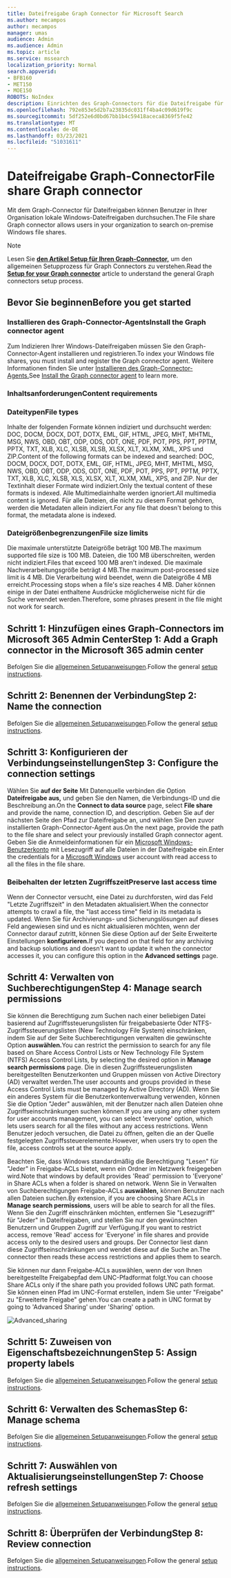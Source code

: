 ```yaml
---
title: Dateifreigabe Graph Connector für Microsoft Search
ms.author: mecampos
author: mecampos
manager: umas
audience: Admin
ms.audience: Admin
ms.topic: article
ms.service: mssearch
localization_priority: Normal
search.appverid:
- BFB160
- MET150
- MOE150
ROBOTS: NoIndex
description: Einrichten des Graph-Connectors für die Dateifreigabe für Microsoft Search
ms.openlocfilehash: 792e853e5d2b7a23835dc031ff4ba4c09d619f9c
ms.sourcegitcommit: 5df252e6d0bd67bb1b4c59418aceca8369f5fe42
ms.translationtype: MT
ms.contentlocale: de-DE
ms.lasthandoff: 03/23/2021
ms.locfileid: "51031611"
---
```

<!---Previous ms.author: rusamai --->

# <a name="file-share-graph-connector"></a><span data-ttu-id="5facb-103">Dateifreigabe Graph-Connector</span><span class="sxs-lookup"><span data-stu-id="5facb-103">File share Graph connector</span></span>

<span data-ttu-id="5facb-104">Mit dem Graph-Connector für Dateifreigaben können Benutzer in Ihrer Organisation lokale Windows-Dateifreigaben durchsuchen.</span><span class="sxs-lookup"><span data-stu-id="5facb-104">The File share Graph connector allows users in your organization to search on-premise Windows file shares.</span></span>

> [!NOTE]
> <span data-ttu-id="5facb-105">Lesen Sie [**den Artikel Setup für Ihren Graph-Connector,**](configure-connector.md) um den allgemeinen Setupprozess für Graph Connectors zu verstehen.</span><span class="sxs-lookup"><span data-stu-id="5facb-105">Read the [**Setup for your Graph connector**](configure-connector.md) article to understand the general Graph connectors setup process.</span></span>

## <a name="before-you-get-started"></a><span data-ttu-id="5facb-106">Bevor Sie beginnen</span><span class="sxs-lookup"><span data-stu-id="5facb-106">Before you get started</span></span>

### <a name="install-the-graph-connector-agent"></a><span data-ttu-id="5facb-107">Installieren des Graph-Connector-Agents</span><span class="sxs-lookup"><span data-stu-id="5facb-107">Install the Graph connector agent</span></span>

<span data-ttu-id="5facb-108">Zum Indizieren Ihrer Windows-Dateifreigaben müssen Sie den Graph-Connector-Agent installieren und registrieren.</span><span class="sxs-lookup"><span data-stu-id="5facb-108">To index your Windows file shares, you must install and register the Graph connector agent.</span></span> <span data-ttu-id="5facb-109">Weitere Informationen finden Sie unter [Installieren des Graph-Connector-Agents.](on-prem-agent.md)</span><span class="sxs-lookup"><span data-stu-id="5facb-109">See [Install the Graph connector agent](on-prem-agent.md) to learn more.</span></span>  

### <a name="content-requirements"></a><span data-ttu-id="5facb-110">Inhaltsanforderungen</span><span class="sxs-lookup"><span data-stu-id="5facb-110">Content requirements</span></span>

### <a name="file-types"></a><span data-ttu-id="5facb-111">Dateitypen</span><span class="sxs-lookup"><span data-stu-id="5facb-111">File types</span></span>

<span data-ttu-id="5facb-112">Inhalte der folgenden Formate können indiziert und durchsucht werden: DOC, DOCM, DOCX, DOT, DOTX, EML, GIF, HTML, JPEG, MHT, MHTML, MSG, NWS, OBD, OBT, ODP, ODS, ODT, ONE, PDF, POT, PPS, PPT, PPTM, PPTX, TXT, XLB, XLC, XLSB, XLSB, XLSX, XLT, XLXM, XML, XPS und ZIP.</span><span class="sxs-lookup"><span data-stu-id="5facb-112">Content of the following formats can be indexed and searched: DOC, DOCM, DOCX, DOT, DOTX, EML, GIF, HTML, JPEG, MHT, MHTML, MSG, NWS, OBD, OBT, ODP, ODS, ODT, ONE, PDF, POT, PPS, PPT, PPTM, PPTX, TXT, XLB, XLC, XLSB, XLS, XLSX, XLT, XLXM, XML, XPS, and ZIP.</span></span> <span data-ttu-id="5facb-113">Nur der Textinhalt dieser Formate wird indiziert.</span><span class="sxs-lookup"><span data-stu-id="5facb-113">Only the textual content of these formats is indexed.</span></span> <span data-ttu-id="5facb-114">Alle Multimediainhalte werden ignoriert.</span><span class="sxs-lookup"><span data-stu-id="5facb-114">All multimedia content is ignored.</span></span> <span data-ttu-id="5facb-115">Für alle Dateien, die nicht zu diesem Format gehören, werden die Metadaten allein indiziert.</span><span class="sxs-lookup"><span data-stu-id="5facb-115">For any file that doesn't belong to this format, the metadata alone is indexed.</span></span>

### <a name="file-size-limits"></a><span data-ttu-id="5facb-116">Dateigrößenbegrenzungen</span><span class="sxs-lookup"><span data-stu-id="5facb-116">File size limits</span></span>

<span data-ttu-id="5facb-117">Die maximale unterstützte Dateigröße beträgt 100 MB.</span><span class="sxs-lookup"><span data-stu-id="5facb-117">The maximum supported file size is 100 MB.</span></span> <span data-ttu-id="5facb-118">Dateien, die 100 MB überschreiten, werden nicht indiziert.</span><span class="sxs-lookup"><span data-stu-id="5facb-118">Files that exceed 100 MB aren't indexed.</span></span> <span data-ttu-id="5facb-119">Die maximale Nachverarbeitungsgröße beträgt 4 MB.</span><span class="sxs-lookup"><span data-stu-id="5facb-119">The maximum post-processed size limit is 4 MB.</span></span> <span data-ttu-id="5facb-120">Die Verarbeitung wird beendet, wenn die Dateigröße 4 MB erreicht.</span><span class="sxs-lookup"><span data-stu-id="5facb-120">Processing stops when a file's size reaches 4 MB.</span></span> <span data-ttu-id="5facb-121">Daher können einige in der Datei enthaltene Ausdrücke möglicherweise nicht für die Suche verwendet werden.</span><span class="sxs-lookup"><span data-stu-id="5facb-121">Therefore, some phrases present in the file might not work for search.</span></span>

## <a name="step-1-add-a-graph-connector-in-the-microsoft-365-admin-center"></a><span data-ttu-id="5facb-122">Schritt 1: Hinzufügen eines Graph-Connectors im Microsoft 365 Admin Center</span><span class="sxs-lookup"><span data-stu-id="5facb-122">Step 1: Add a Graph connector in the Microsoft 365 admin center</span></span>

<span data-ttu-id="5facb-123">Befolgen Sie die [allgemeinen Setupanweisungen](./configure-connector.md).</span><span class="sxs-lookup"><span data-stu-id="5facb-123">Follow the general [setup instructions](./configure-connector.md).</span></span>
<!---If the above phrase does not apply, delete it and insert specific details for your data source that are different from general setup instructions.-->

## <a name="step-2-name-the-connection"></a><span data-ttu-id="5facb-124">Schritt 2: Benennen der Verbindung</span><span class="sxs-lookup"><span data-stu-id="5facb-124">Step 2: Name the connection</span></span>

<span data-ttu-id="5facb-125">Befolgen Sie die [allgemeinen Setupanweisungen](./configure-connector.md).</span><span class="sxs-lookup"><span data-stu-id="5facb-125">Follow the general [setup instructions](./configure-connector.md).</span></span>
<!---If the above phrase does not apply, delete it and insert specific details for your data source that are different from general setup instructions.-->

## <a name="step-3-configure-the-connection-settings"></a><span data-ttu-id="5facb-126">Schritt 3: Konfigurieren der Verbindungseinstellungen</span><span class="sxs-lookup"><span data-stu-id="5facb-126">Step 3: Configure the connection settings</span></span>

<span data-ttu-id="5facb-127">Wählen Sie **auf der Seite** Mit Datenquelle verbinden die Option **Dateifreigabe aus,** und geben Sie den Namen, die Verbindungs-ID und die Beschreibung an.</span><span class="sxs-lookup"><span data-stu-id="5facb-127">On the **Connect to data source** page, select **File share** and provide the name, connection ID, and description.</span></span> <span data-ttu-id="5facb-128">Geben Sie auf der nächsten Seite den Pfad zur Dateifreigabe an, und wählen Sie Den zuvor installierten Graph-Connector-Agent aus.</span><span class="sxs-lookup"><span data-stu-id="5facb-128">On the next page, provide the path to the file share and select your previously installed Graph connector agent.</span></span> <span data-ttu-id="5facb-129">Geben Sie die Anmeldeinformationen für ein [Microsoft Windows-Benutzerkonto](https://microsoft.com/windows) mit Lesezugriff auf alle Dateien in der Dateifreigabe ein.</span><span class="sxs-lookup"><span data-stu-id="5facb-129">Enter the credentials for a [Microsoft Windows](https://microsoft.com/windows) user account with read access to all the files in the file share.</span></span>

### <a name="preserve-last-access-time"></a><span data-ttu-id="5facb-130">Beibehalten der letzten Zugriffszeit</span><span class="sxs-lookup"><span data-stu-id="5facb-130">Preserve last access time</span></span>

<span data-ttu-id="5facb-131">Wenn der Connector versucht, eine Datei zu durchforsten, wird das Feld "Letzte Zugriffszeit" in den Metadaten aktualisiert.</span><span class="sxs-lookup"><span data-stu-id="5facb-131">When the connector attempts to crawl a file, the "last access time" field in its metadata is updated.</span></span> <span data-ttu-id="5facb-132">Wenn Sie für Archivierungs- und Sicherungslösungen auf dieses Feld angewiesen sind und es nicht aktualisieren möchten, wenn der Connector darauf zutritt, können Sie diese Option auf der Seite Erweiterte Einstellungen **konfigurieren.**</span><span class="sxs-lookup"><span data-stu-id="5facb-132">If you depend on that field for any archiving and backup solutions and doesn't want to update it when the connector accesses it, you can configure this option in the **Advanced settings** page.</span></span>

## <a name="step-4-manage-search-permissions"></a><span data-ttu-id="5facb-133">Schritt 4: Verwalten von Suchberechtigungen</span><span class="sxs-lookup"><span data-stu-id="5facb-133">Step 4: Manage search permissions</span></span>

<span data-ttu-id="5facb-134">Sie können die Berechtigung zum Suchen nach einer beliebigen Datei basierend auf Zugriffssteuerungslisten für freigabebasierte Oder NTFS-Zugriffssteuerungslisten (New Technology File System) einschränken, indem Sie auf der Seite Suchberechtigungen verwalten die gewünschte Option **auswählen.**</span><span class="sxs-lookup"><span data-stu-id="5facb-134">You can restrict the permission to search for any file based on Share Access Control Lists or New Technology File System (NTFS) Access Control Lists, by selecting the desired option in **Manage search permissions** page.</span></span> <span data-ttu-id="5facb-135">Die in diesen Zugriffssteuerungslisten bereitgestellten Benutzerkonten und Gruppen müssen von Active Directory (AD) verwaltet werden.</span><span class="sxs-lookup"><span data-stu-id="5facb-135">The user accounts and groups provided in these Access Control Lists must be managed by Active Directory (AD).</span></span> <span data-ttu-id="5facb-136">Wenn Sie ein anderes System für die Benutzerkontenverwaltung verwenden, können Sie die Option "Jeder" auswählen, mit der Benutzer nach allen Dateien ohne Zugriffseinschränkungen suchen können.</span><span class="sxs-lookup"><span data-stu-id="5facb-136">If you are using any other system for user accounts management, you can select 'everyone' option, which lets users search for all the files without any access restrictions.</span></span> <span data-ttu-id="5facb-137">Wenn Benutzer jedoch versuchen, die Datei zu öffnen, gelten die an der Quelle festgelegten Zugriffssteuerelemente.</span><span class="sxs-lookup"><span data-stu-id="5facb-137">However, when users try to open the file, access controls set at the source apply.</span></span>

<span data-ttu-id="5facb-138">Beachten Sie, dass Windows standardmäßig die Berechtigung "Lesen" für "Jeder" in Freigabe-ACLs bietet, wenn ein Ordner im Netzwerk freigegeben wird.</span><span class="sxs-lookup"><span data-stu-id="5facb-138">Note that windows by default provides 'Read' permission to 'Everyone' in Share ACLs when a folder is shared on network.</span></span> <span data-ttu-id="5facb-139">Wenn Sie in Verwalten von Suchberechtigungen Freigabe-ACLs **auswählen,** können Benutzer nach allen Dateien suchen.</span><span class="sxs-lookup"><span data-stu-id="5facb-139">By extension, if you are choosing Share ACLs in **Manage search permissions**, users will be able to search for all the files.</span></span> <span data-ttu-id="5facb-140">Wenn Sie den Zugriff einschränken möchten, entfernen Sie "Lesezugriff" für "Jeder" in Dateifreigaben, und stellen Sie nur den gewünschten Benutzern und Gruppen Zugriff zur Verfügung.</span><span class="sxs-lookup"><span data-stu-id="5facb-140">If you want to restrict access, remove 'Read' access for 'Everyone' in file shares and provide access only to the desired users and groups.</span></span> <span data-ttu-id="5facb-141">Der Connector liest dann diese Zugriffseinschränkungen und wendet diese auf die Suche an.</span><span class="sxs-lookup"><span data-stu-id="5facb-141">The connector then reads these access restrictions and applies them to search.</span></span>

<span data-ttu-id="5facb-142">Sie können nur dann Freigabe-ACLs auswählen, wenn der von Ihnen bereitgestellte Freigabepfad dem UNC-Pfadformat folgt.</span><span class="sxs-lookup"><span data-stu-id="5facb-142">You can choose Share ACLs only if the share path you provided follows UNC path format.</span></span> <span data-ttu-id="5facb-143">Sie können einen Pfad im UNC-Format erstellen, indem Sie unter "Freigabe" zu "Erweiterte Freigabe" gehen.</span><span class="sxs-lookup"><span data-stu-id="5facb-143">You can create a path in UNC format by going to 'Advanced Sharing' under 'Sharing' option.</span></span>

![Advanced_sharing](media/file-connector/file-advanced-sharing.png)

## <a name="step-5-assign-property-labels"></a><span data-ttu-id="5facb-145">Schritt 5: Zuweisen von Eigenschaftsbezeichnungen</span><span class="sxs-lookup"><span data-stu-id="5facb-145">Step 5: Assign property labels</span></span>

<span data-ttu-id="5facb-146">Befolgen Sie die [allgemeinen Setupanweisungen](./configure-connector.md).</span><span class="sxs-lookup"><span data-stu-id="5facb-146">Follow the general [setup instructions](./configure-connector.md).</span></span>
<!---If the above phrase does not apply, delete it and insert specific details for your data source that are different from general setup instructions.-->

## <a name="step-6-manage-schema"></a><span data-ttu-id="5facb-147">Schritt 6: Verwalten des Schemas</span><span class="sxs-lookup"><span data-stu-id="5facb-147">Step 6: Manage schema</span></span>

<span data-ttu-id="5facb-148">Befolgen Sie die [allgemeinen Setupanweisungen](./configure-connector.md).</span><span class="sxs-lookup"><span data-stu-id="5facb-148">Follow the general [setup instructions](./configure-connector.md).</span></span>
<!---If the above phrase does not apply, delete it and insert specific details for your data source that are different from general setup instructions.-->

## <a name="step-7-choose-refresh-settings"></a><span data-ttu-id="5facb-149">Schritt 7: Auswählen von Aktualisierungseinstellungen</span><span class="sxs-lookup"><span data-stu-id="5facb-149">Step 7: Choose refresh settings</span></span>

<span data-ttu-id="5facb-150">Befolgen Sie die [allgemeinen Setupanweisungen](./configure-connector.md).</span><span class="sxs-lookup"><span data-stu-id="5facb-150">Follow the general [setup instructions](./configure-connector.md).</span></span>
<!---If the above phrase does not apply, delete it and insert specific details for your data source that are different from general setup instructions.-->

## <a name="step-8-review-connection"></a><span data-ttu-id="5facb-151">Schritt 8: Überprüfen der Verbindung</span><span class="sxs-lookup"><span data-stu-id="5facb-151">Step 8: Review connection</span></span>

<span data-ttu-id="5facb-152">Befolgen Sie die [allgemeinen Setupanweisungen](./configure-connector.md).</span><span class="sxs-lookup"><span data-stu-id="5facb-152">Follow the general [setup instructions](./configure-connector.md).</span></span>
<!---If the above phrase does not apply, delete it and insert specific details for your data source that are different from general setup 
instructions.-->

<!---## Troubleshooting-->
<!---Insert troubleshooting recommendations for this data source-->

<!---## Limitations-->
<!---Insert limitations for this data source-->